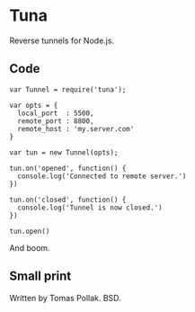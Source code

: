 Tuna
====

Reverse tunnels for Node.js.

Code
----

    var Tunnel = require('tuna');
  
    var opts = {
      local_port  : 5500,
      remote_port : 8800,
      remote_host : 'my.server.com' 
    }
   
    var tun = new Tunnel(opts);

    tun.on('opened', function() {
      console.log('Connected to remote server.')
    })

    tun.on('closed', function() {
      console.log('Tunnel is now closed.')
    })

    tun.open()


And boom.

Small print
-----------

Written by Tomas Pollak. BSD.
